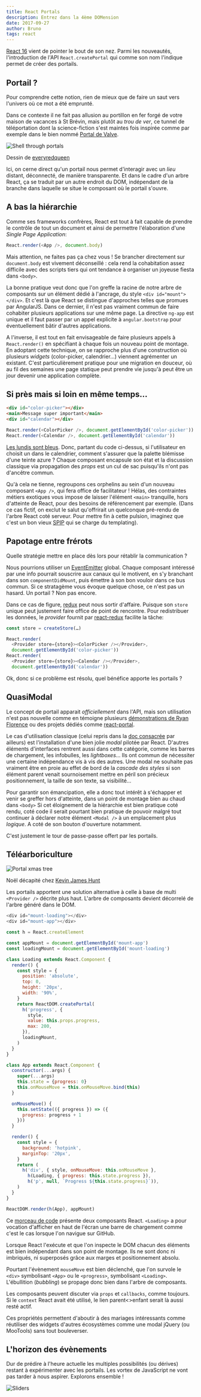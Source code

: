 ```yaml
---
title: React Portals
description: Entrez dans la 4ème DOMension 
date: 2017-09-27
author: Bruno
tags: react
---
```


[React 16][1] vient de pointer le bout de son nez.
Parmi les nouveautés, l'introduction de l'API `React.createPortal` qui comme son nom l'indique
permet de créer des portails.


## Portail ?

Pour comprendre cette notion, rien de mieux que de faire un saut vers l'univers où ce mot a été emprunté.

Dans ce contexte il ne fait pas allusion au portillon en fer forgé de votre maison de vacances à St Brévin,
mais plutôt au *trou de ver*, ce tunnel de téléportation dont la science-fiction s'est maintes fois inspirée
comme par exemple dans le bien nommé [Portal de Valve][2].

![Shell through portals](/img/blog/react-portal/shell.jpg)

Dessin de [everyredqueen](https://www.deviantart.com/art/portals-297120453)

Ici, on cerne direct qu'un portail nous permet d'interagir avec un *lieu* distant, déconnecté, de manière transparente.
Et dans le cadre d'un arbre React, ça se traduit par un autre endroit du DOM, indépendant de la branche dans laquelle
se situe le composant où le portail s'ouvre.


## A bas la hiérarchie

Comme ses frameworks confrères, React est tout à fait capable de prendre le contrôle de tout un document
et ainsi de permettre l'élaboration d'une *Single Page Application*:

```js
React.render(<App />, document.body)
```

Mais attention, ne faites pas ça chez vous ! Se brancher directement sur `document.body` est vivement déconseillé :
cela rend la cohabitation assez difficile avec des scripts tiers qui ont tendance à organiser un joyeuse fiesta dans `<body>`.

La bonne pratique veut donc que l'on greffe la racine de notre arbre de composants sur un élément dédié à l'ancrage, du style `<div id="mount"></div>`.
Et c'est là que React se distingue d'approches telles que promues par AngularJS. Dans ce dernier, il n'est pas vraiment commun de faire cohabiter plusieurs
applications sur une même page. La directive `ng-app` est unique et il faut passer par un appel explicite à `angular.bootstrap` pour éventuellement bâtir d'autres
applications.

A l'inverse, il est tout en fait envisageable de faire plusieurs appels à `React.render()` en spécifiant à chaque fois un nouveau point de montage.
En adoptant cette technique, on se rapproche plus d'une construction où plusieurs *widgets* (color-picker, calendrier…) viennent agrémenter un existant.
C'est particulièrement pratique pour une migration en douceur, où au fil des semaines une page statique peut prendre vie jusqu'à peut être un jour devenir une application complète.

## Si près mais si loin en même temps…

```html
<div id="color-picker"></div>
<main>Message super important</main>
<div id="calendar"></div>
```

```js
React.render(<ColorPicker />, document.getElementById('color-picker'))
React.render(<Calendar />, document.getElementById('calendar'))
```

[Les lundis sont bleus][3]. Donc, partant du code ci-dessus, si l'utilisateur en choisit un dans le calendrier, comment s'assurer que la palette blémisse d'une teinte azure ?
Chaque composant encapsule son état et la discussion classique via propagation des *props* est un cul de sac puisqu'ils n'ont pas d'ancêtre commun.

Qu'à cela ne tienne, regroupons ces orphelins au sein d'un nouveau composant `<App />`, qui fera office de facilitateur !
Hélas, des contraintes métiers exotiques vous impose de laisser l'élément `<main>` tranquille, hors d'atteinte de React, pour des besoins de référencement par exemple.
(Dans ce cas fictif, on exclut le salut qu'offrirait un quelconque pré-rendu de l'arbre React coté serveur. Pour mettre fin à cette pulsion, imaginez que c'est un bon vieux [SPIP][4] qui se charge du templating).

## Papotage entre frérots

Quelle stratégie mettre en place dès lors pour rétablir la communication ?

Nous pourrions utiliser un [EventEmitter][5] global.
Chaque composant intéressé par une info pourrait souscrire aux canaux qui le motivent, en s'y branchant dans son `componentDidMount`,
puis émettre à son bon vouloir dans ce bus commun. Si ce stratagème vous évoque quelque chose, ce n'est pas un hasard. Un portail ? Non pas encore.

Dans ce cas de figure, [redux][6] peut nous sortir d'affaire. Puisque son `store` unique peut justement faire office de point de rencontre.
Pour redistribuer les données, le *provider* fournit par [react-redux][7] facilite la tâche:

```js
const store = createStore(…)

React.render(
  <Provider store={store}><ColorPicker /></Provider>,
  document.getElementById('color-picker'))
React.render(
  <Provider store={store}><Calendar /></Provider>,
  document.getElementById('calendar'))
```

Ok, donc si ce problème est résolu, quel bénéfice apporte les portails ?

## QuasiModal

Le concept de portail apparait *officiellement* dans l'API, mais son utilisation n'est pas nouvelle comme en témoigne plusieurs [démonstrations de Ryan Florence][8]
ou des projets dédiés comme [react-portal][9].

Le cas d'utilisation classique (celui repris dans la [doc consacrée][10] par ailleurs) est l'installation d'une bien jolie *modal* pilotée par React.
D'autres éléments d'interfaces rentrent aussi dans cette catégorie, comme les barres de chargement, les infobulles, les *lightboxes*…
Ils ont commun de nécessiter une certaine indépendance vis à vis des autres.
Une modal ne souhaite pas vraiment être en proie au effet de bord de la *cascade des styles*
si son élément parent venait sournoisement mettre en péril son précieux positionnement, la taille de son texte, sa visibilité…

Pour garantir son émancipation, elle a donc tout intérêt à s'échapper et venir se greffer hors d'atteinte, dans un point de montage bien au chaud dans `<body>`
Si cet éloignement de la hiérarchie est bien pratique coté rendu, coté code il serait pourtant bien pratique de pouvoir malgré tout continuer à déclarer notre
élément `<Modal />` à un emplacement plus *logique*. A coté de son bouton d'ouverture notamment.

C'est justement le tour de passe-passe offert par les portails.


## Téléarboriculture

![Portal xmas tree](/img/blog/react-portal/portal-tree.jpg)

Noël décapité chez [Kevin James Hunt](http://kevinjameshunt.com/diy-projects/how-to-build-your-own-portal-christmas-tree/)

Les portails apportent une solution alternative à celle à base de multi `<Provider />` décrite plus haut.
L'arbre de composants devient décorrelé de l'arbre généré dans le DOM.

```js
<div id="mount-loading"></div>
<div id="mount-app"></div>
```

```js
const h = React.createElement

const appMount = document.getElementById('mount-app')
const loadingMount = document.getElementById('mount-loading')

class Loading extends React.Component {
  render() {
    const style = {
      position: 'absolute',
      top: 0,
      height: '20px',
      width: '90%',
    }
    return ReactDOM.createPortal(
      h('progress', {
        style,
        value: this.props.progress,
        max: 200,
      }),
      loadingMount,
    )
  }
}

class App extends React.Component {
  constructor(...args) {
    super(...args)
    this.state = {progress: 0}
    this.onMouseMove = this.onMouseMove.bind(this)
  }

  onMouseMove() {
    this.setState(({ progress }) => ({
      progress: progress + 1
    }))
  }

  render() {
    const style = {
      background: 'hotpink',
      marginTop: '20px',
    }
    return (
      h('div', { style, onMouseMove: this.onMouseMove },
        h(Loading, { progress: this.state.progress }),
        h('p', null, `Progress ${this.state.progress}`)),
    )
  }
}

ReactDOM.render(h(App), appMount)
```

Ce [morceau de code][11] présente deux composants React. `<Loading>` a pour vocation d'afficher
en haut de l'écran une barre de chargement comme c'est le cas lorsque l'on navigue sur GitHub.

Lorsque React l'exécute et que l'on inspecte le DOM chacun des éléments est bien indépendant dans son point de montage.
Ils ne sont donc ni imbriqués, ni superposés grâce aux marges et positionnement absolu.

Pourtant l'évènement `mouseMove` est bien déclenché, que l'on survole le `<div>` symbolisant `<App>`
ou le `<progress>`, symbolisant `<Loading>`. L'ébullition (*bubbling*) se propage donc bien dans l'arbre de composants.

Les composants peuvent discuter via `props` et `callbacks`, comme toujours.
Si le `context` React avait été utilisé, le lien parent<>enfant serait là aussi resté actif.

Ces propriétés permettent d'aboutir à des mariages intéressants comme réutiliser des widgets d'autres écosystèmes comme une modal jQuery (ou MooTools) sans tout bouleverser.


## L'horizon des évènements

Dur de prédire à l'heure actuelle les multiples possibilités (ou dérives) restant à expérimenter avec les portails.
Les vortex de JavaScript ne vont pas tarder à nous aspirer. Explorons ensemble !

![Sliders](/img/blog/react-portal/slider.gif)

[1]: https://facebook.github.io/react/blog/2017/09/26/react-v16.0.html
[2]: http://store.steampowered.com/app/400/Portal/
[3]: https://www.youtube.com/watch?v=FYH8DsU2WCk
[4]: https://www.spip.net/
[5]: https://nodejs.org/api/events.html#events_class_eventemitter
[6]: http://redux.js.org/
[7]: https://github.com/reactjs/react-redux/blob/master/docs/api.md#provider-store
[8]: https://www.youtube.com/watch?v=z5e7kWSHWTg&feature=youtu.be&t=15m17s
[9]: https://github.com/tajo/react-portal
[10]: https://facebook.github.io/react/docs/portals.html
[11]: http://jsbin.com/terahinupo/edit?html,js,output
